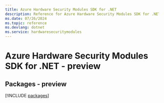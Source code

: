 ```yaml
---
title: Azure Hardware Security Modules SDK for .NET
description: Reference for Azure Hardware Security Modules SDK for .NET
ms.date: 07/26/2024
ms.topic: reference
ms.devlang: dotnet
ms.service: hardwaresecuritymodules
---
```

# Azure Hardware Security Modules SDK for .NET - preview
## Packages - preview
[!INCLUDE [packages](hardware-security-modules-index.md)]